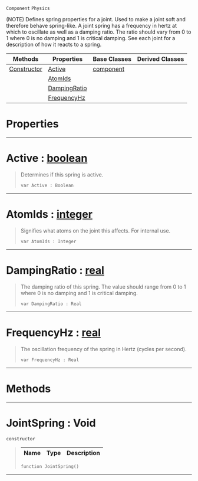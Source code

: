  `Component` `Physics`



(NOTE) Defines spring properties for a joint. Used to make a joint soft and therefore behave spring-like. A joint spring has a frequency in hertz at which to oscillate as well as a damping ratio. The ratio should vary from 0 to 1 where 0 is no damping and 1 is critical damping. See each joint for a description of how it reacts to a spring.

|Methods|Properties|Base Classes|Derived Classes|
|---|---|---|---|
|[ Constructor](jointspring.md#jointspring-void)|[ Active](jointspring.md#active-zilch-engine-docum)|[component](component.md)| |
| |[ AtomIds](jointspring.md#atomids-zilch-engine-docu)| | |
| |[ DampingRatio](jointspring.md#dampingratio-zilch-engine)| | |
| |[ FrequencyHz](jointspring.md#frequencyhz-zilch-engine)| | |


 #  Properties


---  
 #  Active : [boolean](../nada_base_types/boolean.md)

> Determines if this spring is active.
> ```TS:Nada
> var Active : Boolean


---  
 #  AtomIds : [integer](../nada_base_types/integer.md)

> Signifies what atoms on the joint this affects. For internal use.
> ```TS:Nada
> var AtomIds : Integer


---  
 #  DampingRatio : [real](../nada_base_types/real.md)

> The damping ratio of this spring. The value should range from 0 to 1 where 0 is no damping and 1 is critical damping.
> ```TS:Nada
> var DampingRatio : Real


---  
 #  FrequencyHz : [real](../nada_base_types/real.md)

> The oscillation frequency of the spring in Hertz (cycles per second).
> ```TS:Nada
> var FrequencyHz : Real


---  
 #  Methods


---  
 #  JointSpring : Void

 `constructor`

> 
> |Name|Type|Description|
> |---|---|---|
> ```TS:Nada
> function JointSpring()
> ``` 


---  
 

 